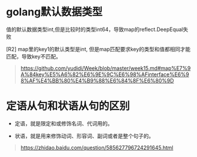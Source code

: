 
# golang默认数据类型

值的默认数据类型int,但是比较时的类型int64，导致map的reflect.DeepEqual失败


[R2] map里的key1的默认类型是int, 但是map匹配要求key的类型和值都相同才能匹配，导致key不匹配。

> https://github.com/yudidi/Week/blob/master/week15.md#map%E7%9A%84key%E5%A6%82%E6%9E%9C%E6%98%AFinterface%E6%98%AF%E4%BB%80%E4%B9%88%E6%84%8F%E6%80%9D 

# 定语从句和状语从句的区别

* 定语，就是限定和或修饰名词、代词用的。

* 状语，就是用来修饰动词、形容词、副词或者是整个句子的。

> https://zhidao.baidu.com/question/585627796724291645.html
